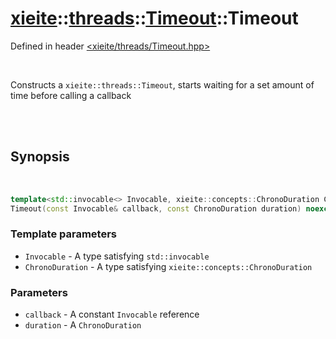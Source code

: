 # [xieite](../../xieite.md)::[threads](../../threads.md)::[Timeout](../Timeout.md)::Timeout
Defined in header [<xieite/threads/Timeout.hpp>](../../../include/xieite/threads/Timeout.hpp)

<br/>

Constructs a `xieite::threads::Timeout`, starts waiting for a set amount of time before calling a callback

<br/><br/>

## Synopsis

<br/>

```cpp
template<std::invocable<> Invocable, xieite::concepts::ChronoDuration ChronoDuration>
Timeout(const Invocable& callback, const ChronoDuration duration) noexcept;
```
### Template parameters
- `Invocable` - A type satisfying `std::invocable`
- `ChronoDuration` - A type satisfying `xieite::concepts::ChronoDuration`
### Parameters
- `callback` - A constant `Invocable` reference
- `duration` - A `ChronoDuration`
